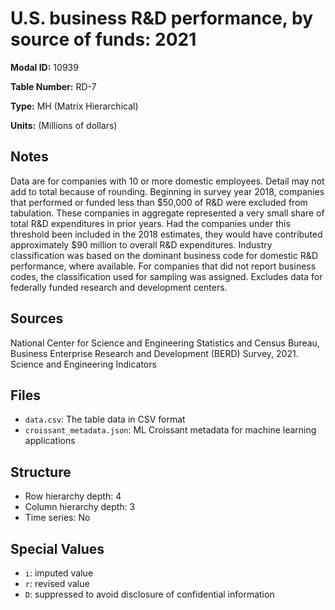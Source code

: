 # U.S. business R&D performance, by source of funds: 2021

**Modal ID:** 10939

**Table Number:** RD-7

**Type:** MH (Matrix Hierarchical)

**Units:** (Millions of dollars)

## Notes

Data are for companies with 10 or more domestic employees. Detail may not add to total because of rounding. Beginning in survey year 2018, companies that performed or funded less than $50,000 of R&D were excluded from tabulation. These companies in aggregate represented a very small share of total R&D expenditures in prior years. Had the companies under this threshold been included in the 2018 estimates, they would have contributed approximately $90 million to overall R&D expenditures. Industry classification was based on the dominant business code for domestic R&D performance, where available. For companies that did not report business codes, the classification used for sampling was assigned. Excludes data for federally funded research and development centers.

## Sources

National Center for Science and Engineering Statistics and Census Bureau, Business Enterprise Research and Development (BERD) Survey, 2021. Science and Engineering Indicators

## Files

- `data.csv`: The table data in CSV format
- `croissant_metadata.json`: ML Croissant metadata for machine learning applications

## Structure

- Row hierarchy depth: 4
- Column hierarchy depth: 3
- Time series: No

## Special Values

- `i`: imputed value
- `r`: revised value
- `D`: suppressed to avoid disclosure of confidential information
